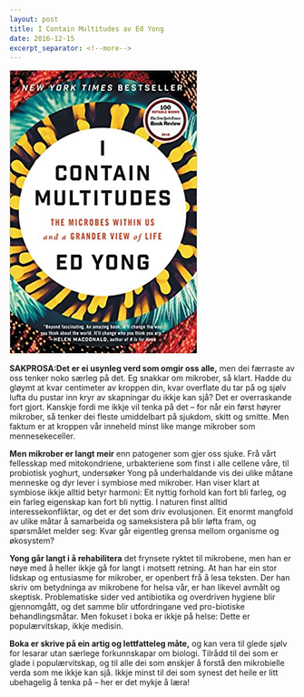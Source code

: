 ```yaml
---
layout: post
title: I Contain Multitudes av Ed Yong
date: 2016-12-15
excerpt_separator: <!--more-->
---
```


![Omslaget til I Contain Multitudes viser mikroskopbilde av bakterier](/images/multitudes.jpg)

**SAKPROSA:Det er ei usynleg verd som omgir oss alle,** men dei færraste av oss tenker noko særleg på det. Eg snakkar om mikrober, så klart. Hadde du gløymt at kvar centimeter av kroppen din, kvar overflate du tar på og sjølv lufta du pustar inn kryr av skapningar du ikkje kan sjå? <!--more-->Det er overraskande fort gjort. Kanskje fordi me ikkje vil tenka på det – for når ein først høyrer mikrober, så tenker dei fleste umiddelbart på sjukdom, skitt og smitte. Men faktum er at kroppen vår inneheld minst like mange mikrober som mennesekeceller.

**Men mikrober er langt meir** enn patogener som gjer oss sjuke. Frå vårt fellesskap med mitokondriene, urbakteriene som finst i alle cellene våre, til probiotisk yoghurt, undersøker Yong på underhaldande vis dei ulike måtane menneske og dyr lever i symbiose med mikrober. Han viser klart at symbiose ikkje alltid betyr harmoni: Eit nyttig forhold kan fort bli farleg, og ein farleg eigenskap kan fort bli nyttig. I naturen finst alltid interessekonfliktar, og det er det som driv evolusjonen. Eit enormt mangfold av ulike måtar å samarbeida og sameksistera på blir løfta fram, og spørsmålet melder seg: Kvar går eigentleg grensa mellom organisme og økosystem?

**Yong går langt i å rehabilitera** det frynsete ryktet til mikrobene, men han er nøye med å heller ikkje gå for langt i motsett retning. At han har ein stor lidskap og entusiasme for mikrober, er openbert frå å lesa teksten. Der han skriv om betydninga av mikrobene for helsa vår, er han likevel avmålt og skeptisk. Problematiske sider ved antibiotika og overdriven hygiene blir gjennomgått, og det samme blir utfordringane ved pro-biotiske behandlingsmåtar. Men fokuset i boka er ikkje på helse: Dette er populærvitskap, ikkje medisin.

**Boka er skrive på ein artig og lettfatteleg måte,** og kan vera til glede sjølv for lesarar utan særlege forkunnskapar om biologi. Tilrådd til dei som er glade i populærvitskap, og til alle dei som ønskjer å forstå den mikrobielle verda som me ikkje kan sjå. Ikkje minst til dei som synest det heile er litt ubehagelig å tenka på – her er det mykje å læra!